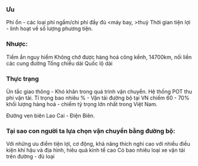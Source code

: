 ### Ưu
Phí ổn - các loại phí ngầm/chi phí đầy đủ <máy bay, >thuỷ
Thời gian tiện lợi - linh hoạt về số lượng phương tiện.
### Nhược:
Tiềm ẩn nguy hiểm
Không chở được hàng hoá công kềnh,
14700km, nối liền các cung đường
Tổng chiều dài
Quốc lộ dài
### Thực trạng
Ùn tắc giao thông - Khó khăn trong quá trình vận chuyển.
Hệ thống POT thu phí vận tải.
Tỉ trọng bao nhiêu % - Vận tải đường bộ tại VN chiếm 60 - 70% khối lượng hàng hoá - chiếm tỷ trọng lớn nhất trong Việt Nam.

Đường ven biên Lao Cai - Điện Biên.

### Tại sao con người ta lựa chọn vận chuyển bằng đường bộ:
Với những ưu điểm tiện lợi, cơ động, khả năng thích nghi cao với nhiều điều kiện khí hậu và địa hình, hiêu quả kinh tế cao
Có bao nhiêu loại xe vận tải trên đường - đủ loại

